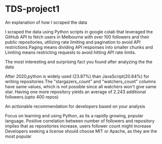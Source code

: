 # TDS-project1
An explanation of how I scraped the data 

I scraped the data using Python scripts in google colab that leveraged the GitHub API to fetch users in Melbourne with over 100 followers and their public repositories, utilizing rate limiting and pagination to avoid API restrictions.Paging means dividing API responses into smaller chunks and Limiting means restricting requests to avoid hitting API rate limits.

The most interesting and surprising fact you found after analyzing the the data

After 2020,python is widely used (23.87%) than JavaScript(20.64%) for writing repositories
The "stargazers_count" and "watchers_count" columns have same values, which is not possible since all watchers won't give same star.
Having one more repository yields an average of 2.243 additional followers.(upto 400 repos)

An actionable recommendation for developers based on your analysis

Focus on learning and using Python, as its a rapidly growing, popular language.
Positive correlation between number of followers and repository implies that as repositories increase, users follower count might increase
Developers seeking a license should choose MIT or Apache, as they are the most popular

